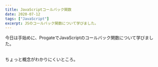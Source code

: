 ```yaml
---
title: JavaScriptコールバック関数
date: 2020-07-12
tags: ["JavaScript"]
excerpt: JSのコールバック関数について学びました。
---
```


今日は手始めに、ProgateでJavaScriptのコールバック関数について学びました。<br><br>

ちょっと概念がわかりにくいところ。

